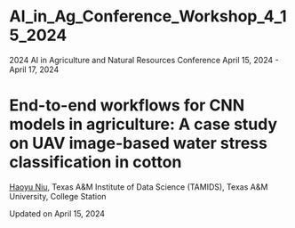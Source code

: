 # AI_in_Ag_Conference_Workshop_4_15_2024
2024 AI in Agriculture and Natural Resources Conference April 15, 2024 - April 17, 2024

# End-to-end workflows for CNN models in agriculture: A case study on UAV image-based water stress classification in cotton
[Haoyu Niu](https://hniu-tamu.github.io/), Texas A&M Institute of Data Science (TAMIDS), Texas A&M University, College Station

Updated on April 15, 2024

